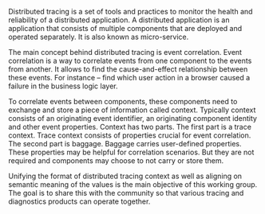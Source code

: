 Distributed tracing is a set of tools and practices to monitor the health and reliability of a distributed application. A distributed application is an application that consists of multiple components that are deployed and operated separately. It is also known as micro-service.

The main concept behind distributed tracing is event correlation. Event correlation is a way to correlate events from one component to the events from another. It allows to find the cause-and-effect relationship between these events. For instance – find which user action in a browser caused a failure in the business logic layer.

To correlate events between components, these components need to exchange and store a piece of information called context. Typically context consists of an originating event identifier, an originating component identity and other event properties. Context has two parts. The first part is a trace context. Trace context consists of properties crucial for event correlation. The second part is baggage. Baggage carries user-defined properties. These properties may be helpful for correlation scenarios. But they are not required and components may choose to not carry or store them.

Unifying the format of distributed tracing context as well as aligning on semantic meaning of the values is the main objective of this working group. The goal is to share this with the community so that various tracing and diagnostics products can operate together.
